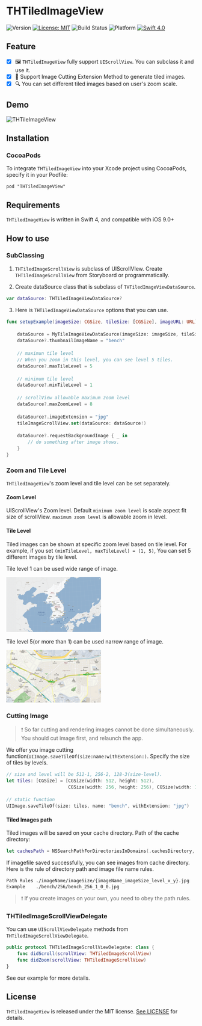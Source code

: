 #  THTiledImageView

![Version](https://img.shields.io/badge/pod-v0.2.1-blue.svg)
[![License: MIT](https://img.shields.io/badge/License-MIT-blue.svg?style=flat)](https://github.com/younatics/YNDropDownMenu/blob/master/LICENSE)
![Build Status](https://img.shields.io/badge/build-passing-brightgreen.svg)
![Platform](https://img.shields.io/badge/platform-ios-lightgrey.svg)
[![Swift 4.0](https://img.shields.io/badge/Swift-4.0-%23FB613C.svg)](https://developer.apple.com/swift/)

## Feature

- [x] 🖼 `THTiledImageView` fully support `UIScrollView`. You can subclass it and use it.
- [x] 🔪 Support Image Cutting Extension Method to generate tiled images.
- [x] 🔍 You can set different tiled images based on user's zoom scale.

## Demo

![THTileImageView](images/THTileImageView.gif)

## Installation

### CocoaPods

To integrate `THTiledImageView` into your Xcode project using CocoaPods, specify it in your Podfile:

```
pod "THTiledImageView"
```

## Requirements

`THTiledImageView` is written in Swift 4, and compatible with iOS 9.0+

## How to use

### SubClassing

1. `THTiledImageScrollView` is subclass of UIScrollVIew. Create `THTiledImageScrollView` from Storyboard or programmatically.


2. Create dataSource class that is subclass of `THTiledImageViewDataSource`.

```Swift
var dataSource: THTiledImageViewDataSource?
```


3. Here is `THTiledImageViewDataSource` options that you can use.

```Swift
func setupExample(imageSize: CGSize, tileSize: [CGSize], imageURL: URL) {

    dataSource = MyTileImageViewDataSource(imageSize: imageSize, tileSize: tileSize, imageURL: imageURL)
    dataSource?.thumbnailImageName = "bench"

    // maximun tile level
    // When you zoom in this level, you can see level 5 tiles.
    dataSource?.maxTileLevel = 5

    // minimum tile level
    dataSource?.minTileLevel = 1

    // scrollView allowable maximum zoom level
    dataSource?.maxZoomLevel = 8

    dataSource?.imageExtension = "jpg"
    tileImageScrollView.set(dataSource: dataSource!)

    dataSource?.requestBackgroundImage { _ in
        // do something after image shows.
    }
}
```

### Zoom and Tile Level

`THTiledImageView`'s zoom level and tile level can be set separately.

#### Zoom Level

UIScrollView's Zoom level. Default `minimum zoom level` is scale aspect fit size of scrollView. `maximum zoom level` is allowable zoom in level.

#### Tile Level

Tiled images can be shown at specific zoom level based on tile level. For example, if you set `(minTileLevel, maxTileLevel) = (1, 5)`, You can set 5 different images by tile level.

Tile level 1 can be used wide range of image.

<img src="images/example_level_1.png" style="max-width: 50%">

Tile level 5(or more than 1) can be used narrow range of image.

<img src="images/example_level_5.png" style="max-width: 50%">


### Cutting Image

> ❗️ So far cutting and rendering images cannot be done simultaneously. You should cut image first, and relaunch the app.

We offer you image cutting function(`UIImage.saveTileOf(size:name:withExtension:)`. Specify the size of tiles by levels.

```Swift
// size and level will be 512-1, 256-2, 128-3(size-level).
let tiles: [CGSize] = [CGSize(width: 512, height: 512),
                       CGSize(width: 256, height: 256), CGSize(width: 128, height: 128)]

// static function
UIImage.saveTileOf(size: tiles, name: "bench", withExtension: "jpg")
```

#### Tiled Images path

Tiled images will be saved on your cache directory. Path of the cache directory:

```Swift
let cachesPath = NSSearchPathForDirectoriesInDomains(.cachesDirectory, .userDomainMask, true)[0] as String
```

If imagefile saved successfully, you can see images from cache directory. Here is the rule of directory path and image file name rules.

```
Path Rules ./imageName/imageSize/{imageName_imageSize_level_x_y}.jpg
Example    ./bench/256/bench_256_1_0_0.jpg
```

> ❗️ If you create images on your own, you need to obey the path rules.

### THTiledImageScrollViewDelegate

You can use `UIScrollViewDelegate` methods from `THTiledImageScrollViewDelegate`.

```Swift
public protocol THTiledImageScrollViewDelegate: class {
    func didScroll(scrollView: THTiledImageScrollView)
    func didZoom(scrollView: THTiledImageScrollView)
}
```

See our example for more details.

## License

`THTiledImageView` is released under the MIT license. [See LICENSE](https://github.com/TileImageTeamiOS/THTiledImageView/blob/master/LICENSE) for details.
